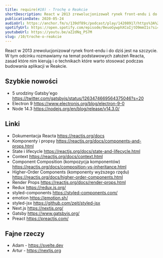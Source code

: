 ```yaml
---
title: require(#10) - Trochę o Reakcie
shortDescription: React w 2013 zrewolucjonizował rynek front-endu i do dziś jest na szczycie. W tym odcinku rozmawiamy na temat podstawowych założeń Reacta, zasad które nim kierują i o technikach które warto stosować podczas budowania aplikacji w Reakcie.
publicationDate: 2020-05-24
audioUrl: https://anchor.fm/s/139df89c/podcast/play/14208917/https%3A%2F%2Fd3ctxlq1ktw2nl.cloudfront.net%2Fproduction%2F2020-4-25%2F76415015-44100-2-7e03f531d1e6a.mp3
spotifyUrl: https://open.spotify.com/episode/0euoGywphXCoIjtO9mmI1s?si=1RP6By5hTZuVHanht6KPSg/
youtubeUrl: https://youtu.be/aZ2dNq_PS7M
slug: /10/troche-o-reakcie
---
```


React w 2013 zrewolucjonizował rynek front-endu i do dziś jest na szczycie. W tym odcinku rozmawiamy na temat podstawowych założeń Reacta, zasad które nim kierują i o technikach które warto stosować podczas budowania aplikacji w Reakcie.

## Szybkie nowości

- 5 urodziny Gatsby'ego https://twitter.com/gatsbyjs/status/1263474669564375046?s=20
- Electron 9 https://www.electronjs.org/blog/electron-9-0
- Node 14.3 https://nodejs.org/en/blog/release/v14.3.0/

## Linki

- Dokumentacja Reacta https://reactjs.org/docs
- Komponenty i propsy https://reactjs.org/docs/components-and-props.html
- State i lifecycle https://reactjs.org/docs/state-and-lifecycle.html
- Context https://reactjs.org/docs/context.html
- Component Composition (kompozycja komponentów) https://reactjs.org/docs/composition-vs-inheritance.html
- Higher-Order Components (komponenty wyższego rzędu) https://reactjs.org/docs/higher-order-components.html
- Render Props https://reactjs.org/docs/render-props.html
- Redux https://redux.js.org/
- styled-components https://styled-components.com/
- emotion https://emotion.sh/
- styled-jsx https://github.com/zeit/styled-jsx
- Next.js https://nextjs.org/
- Gatsby https://www.gatsbyjs.org/
- Preact https://preactjs.com/

## Fajne rzeczy

- Adam - https://svelte.dev
- Artur - https://nextjs.org
